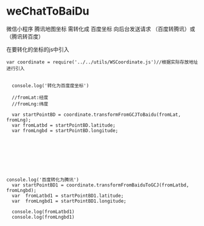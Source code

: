 # weChatToBaiDu
微信小程序   腾讯地图坐标 需转化成 百度坐标    向后台发送请求  （百度转腾讯）或（腾讯转百度）

在要转化的坐标的js中引入

    var coordinate = require('../../utils/WSCoordinate.js')//根据实际存放地址进行引入


      console.log('转化为百度度坐标')
      
      //fromLat:经度
      //fromLng:纬度
      
      var startPointBD = coordinate.transformFromGCJToBaidu(fromLat, fromLng);
      var fromLatbd = startPointBD.latitude;
      var fromLngbd = startPointBD.longitude;
      
      
      
      




    console.log('百度转化为腾讯')
      var startPointBD1 = coordinate.transformFromBaiduToGCJ(fromLatbd, fromLngbd);
      var  fromLatbd1 = startPointBD1.latitude;
      var  fromLngbd1 = startPointBD1.longitude;

      console.log(fromLatbd1)
      console.log(fromLngbd1)

